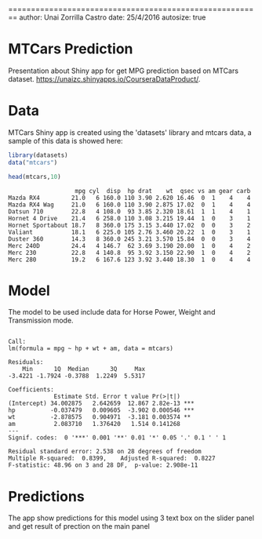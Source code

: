 
========================================================
author: Unai Zorrilla Castro
date: 25/4/2016 
autosize: true

MTCars Prediction
========================================================

Presentation about Shiny app for get MPG prediction based on MTCars dataset. <https://unaizc.shinyapps.io/CourseraDataProduct/>.


Data
========================================================

MTCars Shiny app is created using the 'datasets' library and mtcars data, a sample of this data is showed here:


```r
library(datasets)
data("mtcars")

head(mtcars,10)
```

```
                   mpg cyl  disp  hp drat    wt  qsec vs am gear carb
Mazda RX4         21.0   6 160.0 110 3.90 2.620 16.46  0  1    4    4
Mazda RX4 Wag     21.0   6 160.0 110 3.90 2.875 17.02  0  1    4    4
Datsun 710        22.8   4 108.0  93 3.85 2.320 18.61  1  1    4    1
Hornet 4 Drive    21.4   6 258.0 110 3.08 3.215 19.44  1  0    3    1
Hornet Sportabout 18.7   8 360.0 175 3.15 3.440 17.02  0  0    3    2
Valiant           18.1   6 225.0 105 2.76 3.460 20.22  1  0    3    1
Duster 360        14.3   8 360.0 245 3.21 3.570 15.84  0  0    3    4
Merc 240D         24.4   4 146.7  62 3.69 3.190 20.00  1  0    4    2
Merc 230          22.8   4 140.8  95 3.92 3.150 22.90  1  0    4    2
Merc 280          19.2   6 167.6 123 3.92 3.440 18.30  1  0    4    4
```


Model
========================================================
The model to be used include data for Horse Power, Weight and Transmission mode.


```

Call:
lm(formula = mpg ~ hp + wt + am, data = mtcars)

Residuals:
    Min      1Q  Median      3Q     Max 
-3.4221 -1.7924 -0.3788  1.2249  5.5317 

Coefficients:
             Estimate Std. Error t value Pr(>|t|)    
(Intercept) 34.002875   2.642659  12.867 2.82e-13 ***
hp          -0.037479   0.009605  -3.902 0.000546 ***
wt          -2.878575   0.904971  -3.181 0.003574 ** 
am           2.083710   1.376420   1.514 0.141268    
---
Signif. codes:  0 '***' 0.001 '**' 0.01 '*' 0.05 '.' 0.1 ' ' 1

Residual standard error: 2.538 on 28 degrees of freedom
Multiple R-squared:  0.8399,	Adjusted R-squared:  0.8227 
F-statistic: 48.96 on 3 and 28 DF,  p-value: 2.908e-11
```


Predictions
========================================================

The app show predictions for this model using 3 text box on the slider panel and get result of prection on the main panel


